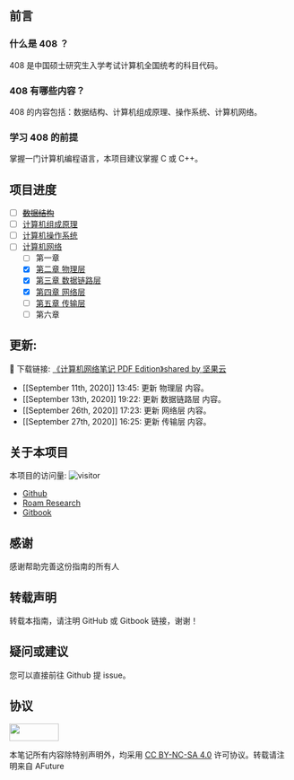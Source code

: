 ## 前言

### 什么是 408 ？

408 是中国硕士研究生入学考试计算机全国统考的科目代码。

### 408 有哪些内容？

408 的内容包括：数据结构、计算机组成原理、操作系统、计算机网络。

### 学习 408 的前提

掌握一门计算机编程语言，本项目建议掌握 C 或 C++。

## 项目进度

- [ ] ~~[数据结构](Data_Structures/README.md)~~
- [ ] [计算机组成原理](Computer_Organization_and_Architecture/README.md)
- [ ] [计算机操作系统](Operating_System/README.md)
- [ ] [计算机网络](Computer_Networks/README.md)
    - [ ] 第一章 
    - [x] [第二章 物理层](Computer_Networks/chapter2.md)
    - [x] [第三章 数据链路层](Computer_Networks/chapter3.md)
    - [x] [第四章 网络层](Computer_Networks/chapter4.md)
    - [ ] [第五章 传输层](Computer_Networks/chapter5.md)
    - [ ] 第六章

## 更新:

📔 下载链接: [《计算机网络笔记 PDF Edition》shared by 坚果云](https://www.jianguoyun.com/p/DbennHYQsMzzBhiL_cAD)

- [[September 11th, 2020]] 13:45: 更新 物理层 内容。
- [[September 13th, 2020]] 19:22: 更新 数据链路层 内容。
- [[September 26th, 2020]] 17:23: 更新 网络层 内容。
- [[September 27th, 2020]] 16:25: 更新 传输层 内容。

## 关于本项目

本项目的访问量:  ![visitor](https://visitor-badge.glitch.me/badge?page_id=github.afuture.project_408)

- [Github](https://github.com/AFutureD/How-to-learn-408)
- [Roam Research](https://roamresearch.com/#/app/AFuture/page/Ep9sH05FO) 
- [Gitbook](https://github.com/AFutureD/How-to-learn-408)

## 感谢

感谢帮助完善这份指南的所有人

## 转载声明

转载本指南，请注明 GitHub 或 Gitbook 链接，谢谢！

## 疑问或建议

您可以直接前往 Github 提 issue。

## 协议

<a href="https://creativecommons.org/licenses/by-nc-sa/4.0/legalcode"><img src="https://licensebuttons.net/l/by-nc-sa/3.0/88x31.png" alt="" scale="0" width="88" height="31"></a>

本笔记所有内容除特别声明外，均采用 [CC BY-NC-SA 4.0](https://creativecommons.org/licenses/by-nc-sa/4.0/) 许可协议。转载请注明来自 AFuture 



